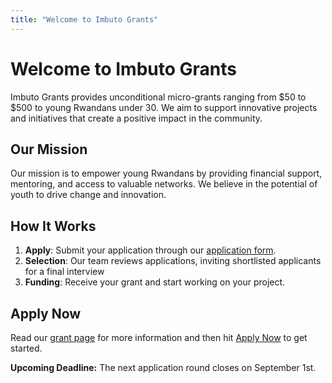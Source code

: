 ```yaml
---
title: "Welcome to Imbuto Grants"
---
```


# Welcome to Imbuto Grants

Imbuto Grants provides unconditional micro-grants ranging from $50 to $500 to young Rwandans under 30. We aim to support innovative projects and initiatives that create a positive impact in the community.

## Our Mission
Our mission is to empower young Rwandans by providing financial support, mentoring, and access to valuable networks. We believe in the potential of youth to drive change and innovation.

## How It Works
1. **Apply**: Submit your application through our [application form](application).
2. **Selection**: Our team reviews applications, inviting shortlisted applicants for a final interview
3. **Funding**: Receive your grant and start working on your project.

## Apply Now
Read our [grant page](/grants) for more information and then hit [Apply Now](application) to get started.

**Upcoming Deadline:** The next application round closes on September 1st. 